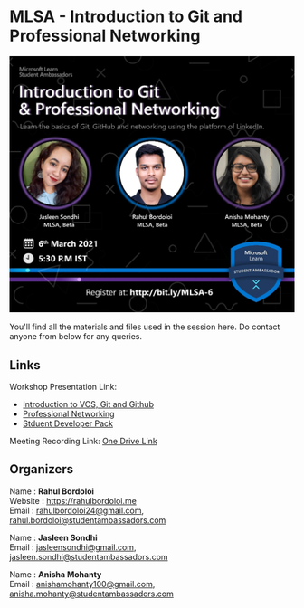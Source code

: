 # MLSA - Introduction to Git and Professional Networking

![Event Leaflet](Poster.jpeg)

You'll find all the materials and files used in the session here. Do contact anyone from below for any queries. 

## Links

Workshop Presentation Link: 
 - [Introduction to VCS, Git and Github](https://github.com/rahulbordoloi/MLSA---Introduction-to-Git-and-Professional-Networking/blob/master/Introduction%20to%20VCS%2C%20Git%20and%20Github.pptx) <br>
 - [Professional Networking](https://github.com/rahulbordoloi/MLSA---Introduction-to-Git-and-Professional-Networking/blob/master/Professional%20Networking.pptx) <br>
 - [Stduent Developer Pack](https://github.com/rahulbordoloi/MLSA---Introduction-to-Git-and-Professional-Networking/blob/master/GitHub%20Student%20Developer%20Pack.pptx) <br>
 
Meeting Recording Link: [One Drive Link](aHR0cHM6Ly9zdGRudHBhcnRuZXJzLnNoYXJlcG9pbnQuY29tLzp2Oi9zL0NvbW11bml0eS9FZGhrUlpQYnVFSkluOXp2TXdMNERUNEJDVTNBUV9kMWtvVmJyWGtfaWtHbUxBP3J0aW1lPWdIZmRfblhoMkVn) <br>

## Organizers

Name : __Rahul Bordoloi__ <br>
Website : https://rahulbordoloi.me <br>
Email : rahulbordoloi24@gmail.com, rahul.bordoloi@studentambassadors.com <br>

Name : __Jasleen Sondhi__ <br>
Email : jasleensondhi@gmail.com, jasleen.sondhi@studentambassadors.com <br>

Name : __Anisha Mohanty__ <br>
Email : anishamohanty100@gmail.com, anisha.mohanty@studentambassadors.com <br>
